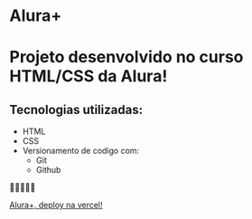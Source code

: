 # Alura+

# Projeto desenvolvido no curso HTML/CSS da Alura!

## Tecnologias utilizadas:
* HTML
* CSS
* Versionamento de codigo com:
    * Git
    * Github

🤘🤘🤘🤘🤘

[Alura+, deploy na vercel!](#https://alura-plus-pfncqykny-wallison-juniors-projects.vercel.app/ "Alura+")
